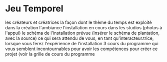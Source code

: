 # Jeu Temporel
les créateurs et créatrices
la façon dont le thème du temps est exploité dans la création
l'ambiance
l'installation en cours dans les studios (photos à l'appui)
le schéma de l'installation prévue (insérer le schéma de plantation, avec la source)
ce qui sera attendu de vous, en tant qu'interacteur.trice, lorsque vous ferez l'expérience de l'installation
3 cours du programme qui vous semblent incontournables pour avoir les compétences pour créer ce projet (voir la grille de cours du programme
